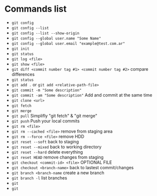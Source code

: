 # Commands list
- `git config`
- `git config --list`
- `git config --list --show-origin`
- `git config --global user.name "Some Name"`
- `git config --global user.email "example@test.com.ar"`
- `git init`
- `git status`
- `git log <file>`
- `git show <file>`
- `git diff <commit number tag #1> <commit number tag #2>` compare differences
- `git status`
- `git add .` or `git add <relative-path-file>`
- `git commit -m "Some description"`
- `git commit -am "Some description"` Add and commit at the same time
- `git clone <url>`
- `git fetch`
- `git merge`
- `git pull` Simplifly "git fetch" & "git merge"
- `git push` Push your local commits
- `git rm <file>`
- `git rm --cached <file>` remove from staging area
- `git rm --force <file>` remove HDD
- `git reset --soft` back to staging
- `git reset --mixed` back to working directory
- `git reset --hard` delete everything
- `git reset HEAD` remove changes from staging 
- `git checkout <commit-id> <file>` OPTIONAL FILE
- `git checkout <branch-name>` back to lastest commit/changes
- `git branch <branch-name` create a new branch
- `git branch -l` list branches
- `git `
- `git `
